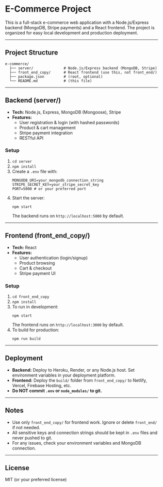 # E-Commerce Project

This is a full-stack e-commerce web application with a Node.js/Express backend (MongoDB, Stripe payments) and a React frontend. The project is organized for easy local development and production deployment.

---

## Project Structure

```
e-commerce/
  ├── server/              # Node.js/Express backend (MongoDB, Stripe)
  ├── front_end_copy/      # React frontend (use this, not front_end/)
  ├── package.json         # (root, optional)
  └── README.md            # (this file)
```

---

## Backend (server/)
- **Tech:** Node.js, Express, MongoDB (Mongoose), Stripe
- **Features:**
  - User registration & login (with hashed passwords)
  - Product & cart management
  - Stripe payment integration
  - RESTful API

### Setup
1. `cd server`
2. `npm install`
3. Create a `.env` file with:
   ```
   MONGODB_URI=your_mongodb_connection_string
   STRIPE_SECRET_KEY=your_stripe_secret_key
   PORT=5000 # or your preferred port
   ```
4. Start the server:
   ```
   npm start
   ```
   The backend runs on `http://localhost:5000` by default.

---

## Frontend (front_end_copy/)
- **Tech:** React
- **Features:**
  - User authentication (login/signup)
  - Product browsing
  - Cart & checkout
  - Stripe payment UI

### Setup
1. `cd front_end_copy`
2. `npm install`
3. To run in development:
   ```
   npm start
   ```
   The frontend runs on `http://localhost:3000` by default.
4. To build for production:
   ```
   npm run build
   ```

---

## Deployment
- **Backend:** Deploy to Heroku, Render, or any Node.js host. Set environment variables in your deployment platform.
- **Frontend:** Deploy the `build/` folder from `front_end_copy/` to Netlify, Vercel, Firebase Hosting, etc.
- **Do NOT commit `.env` or `node_modules/` to git.**

---

## Notes
- Use only `front_end_copy/` for frontend work. Ignore or delete `front_end/` if not needed.
- All sensitive keys and connection strings should be kept in `.env` files and never pushed to git.
- For any issues, check your environment variables and MongoDB connection.

---

## License
MIT (or your preferred license) 